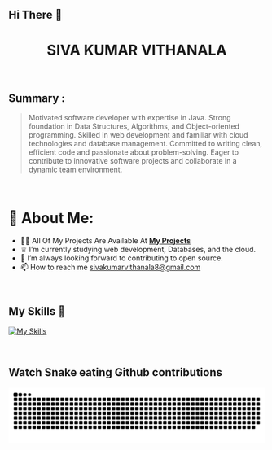 ## Hi There 👋
<h1 align="center">SIVA KUMAR VITHANALA</h1>
</br>

## Summary :
>  Motivated software developer with expertise in Java. Strong foundation in Data Structures, Algorithms, and Object-oriented programming. Skilled in web development and familiar with cloud technologies and database management. Committed to writing clean, efficient code and passionate about problem-solving. Eager to contribute to innovative software projects and collaborate in a dynamic team environment. 
</br>


# 💫 About Me:

-  👨‍💻 All Of My Projects Are Available At **[My Projects](https://github.com/Sivakumar-vithanala?tab=repositories)**
-  ♕ I’m currently studying web development, Databases, and the cloud. </br>
-  🏹 I’m always looking forward to contributing to open source.
-  📫 How to reach me sivakumarvithanala8@gmail.com


 </hr>
  </hr>
  </br>

## My Skills 🚀

[![My Skills](https://skillicons.dev/icons?i=html,css,js,reactjs,python,linux,aws,git,github,vscode,java&perline=18)](https://skillicons.dev)
</hr>
</hr>
</br>


## Watch Snake eating  Github contributions
<img src="https://raw.githubusercontent.com/Platane/snk/output/github-contribution-grid-snake.svg">
